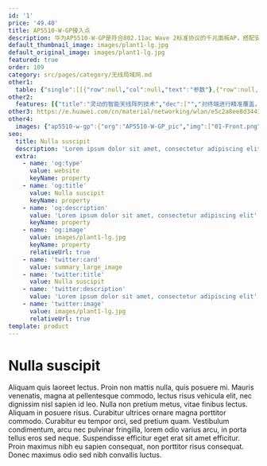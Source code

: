 ```yaml
---
id: '1'
price: '49.40'
title: AP5510-W-GP接入点
description: 华为AP5510-W-GP是符合802.11ac Wave 2标准协议的千兆面板AP，搭配安装件，可简单快速适配86/118/120多暗盒及非暗盒、挂墙场景。内置智能天线，隐式指示灯，全新“晨露”风格美观大方，支持GPON上行，适用于宿舍房间、酒店房间等体积较小，户型较密集场所。
default_thumbnail_image: images/plant1-lg.jpg
default_original_image: images/plant1-lg.jpg
featured: true
order: 109
category: src/pages/category/无线局域网.md
other1: 
  table: {"single":[[{"row":null,"col":null,"text":"参数"},{"row":null,"col":null,"text":"AP5510-W-GP"}],[{"row":null,"col":null,"text":"尺寸（长×宽×高）"},{"row":null,"col":null,"text":"150mm×86mm×38.5mm"}],[{"row":null,"col":null,"text":"电源输入"},{"row":null,"col":null,"text":"DC：12V±5%"}],[{"row":null,"col":null,"text":"最大功耗"},{"row":null,"col":null,"text":"14.2W\n说明：实际最大功耗遵照不同国家和地区法规而有所不同。"}],[{"row":null,"col":null,"text":"接口"},{"row":null,"col":null,"text":"上行GPON×1\n下行GE×4\n"}],[{"row":null,"col":null,"text":"工作温度"},{"row":null,"col":null,"text":"0℃～+40℃"}],[{"row":null,"col":null,"text":"天线类型"},{"row":null,"col":null,"text":"内置智能天线"}],[{"row":null,"col":null,"text":"可同时在线的用户数量"},{"row":null,"col":null,"text":"≤256"}],[{"row":null,"col":null,"text":"最大发射功率"},{"row":null,"col":null,"text":"2.4G：23dBm（组合功率）\n5G：23dBm（组合功率）\n说明：实际发射功率遵照不同国家和地区法规而有所不同。"}],[{"row":null,"col":null,"text":"MIMO:空间流"},{"row":null,"col":null,"text":"2×2:2，整机4条流"}],[{"row":null,"col":null,"text":"无线协议"},{"row":null,"col":null,"text":"802.11a/b/g/n/ac/ac wave2"}],[{"row":null,"col":null,"text":"最高速率"},{"row":null,"col":null,"text":"1.267Gbps"}]]}
other2:
  features: [{"title":"灵动的智能天线阵列技术","dec":["","对终端进行精准覆盖，降低干扰，提升信号质量，信号随用户而动；",""]},{"title":"丰富的接口","dec":["","提供1个GPON上行，4个GE下行接口",""]},{"title":"云管理","dec":["","可通过华为云管理平台对AP设备及业务进行管理和运维，节省网络运维成本；",""]}]
other3: https://e.huawei.com/cn/material/networking/wlan/e5c2a8ee8d344368b0670ce83dbb320c
other4:
  images: {"ap5510-w-gp":{"org":"AP5510-W-GP_pic","img":["01-Front.png","02-Left.png","03-Bottom.png","05-Rear.png","06-Front_right_down.png","07-Rear_left_down.png"]}}
seo:
  title: Nulla suscipit
  description: 'Lorem ipsum dolor sit amet, consectetur adipiscing elit'
  extra:
    - name: 'og:type'
      value: website
      keyName: property
    - name: 'og:title'
      value: Nulla suscipit
      keyName: property
    - name: 'og:description'
      value: 'Lorem ipsum dolor sit amet, consectetur adipiscing elit'
      keyName: property
    - name: 'og:image'
      value: images/plant1-lg.jpg
      keyName: property
      relativeUrl: true
    - name: 'twitter:card'
      value: summary_large_image
    - name: 'twitter:title'
      value: Nulla suscipit
    - name: 'twitter:description'
      value: 'Lorem ipsum dolor sit amet, consectetur adipiscing elit'
    - name: 'twitter:image'
      value: images/plant1-lg.jpg
      relativeUrl: true
template: product
---
```


# Nulla suscipit

Aliquam quis laoreet lectus. Proin non mattis nulla, quis posuere mi. Mauris venenatis, magna at pellentesque commodo, lectus risus vehicula elit, nec dignissim nisl sapien id leo. Nulla non pretium metus, vitae finibus lectus. Aliquam in posuere risus. Curabitur ultrices ornare magna porttitor commodo. Curabitur eu tempor orci, sed pretium quam. Vestibulum condimentum, arcu nec pulvinar fringilla, lorem odio varius arcu, in porta tellus eros sed neque. Suspendisse efficitur eget erat sit amet efficitur. Proin maximus nibh eu sapien consequat, non porttitor risus consequat. Donec maximus odio sed nibh convallis luctus.